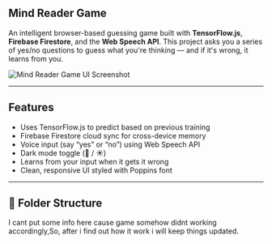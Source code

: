 ## Mind Reader Game

An intelligent browser-based guessing game built with **TensorFlow.js**, **Firebase Firestore**, and the **Web Speech API**. This project asks you a series of yes/no questions to guess what you're thinking — and if it's wrong, it learns from you.

![Mind Reader Game UI Screenshot](https://user-images.githubusercontent.com/your-github-username/project-image.png)

---

## Features

-  Uses TensorFlow.js to predict based on previous training
- Firebase Firestore cloud sync for cross-device memory
-  Voice input (say “yes” or “no”) using Web Speech API
-  Dark mode toggle (🌙 / ☀️)
-  Learns from your input when it gets it wrong
-  Clean, responsive UI styled with Poppins font

---

## 📁 Folder Structure

I cant put some info here cause game somehow didnt working accordingly,So, after i find out how it work i will keep things updated. 

